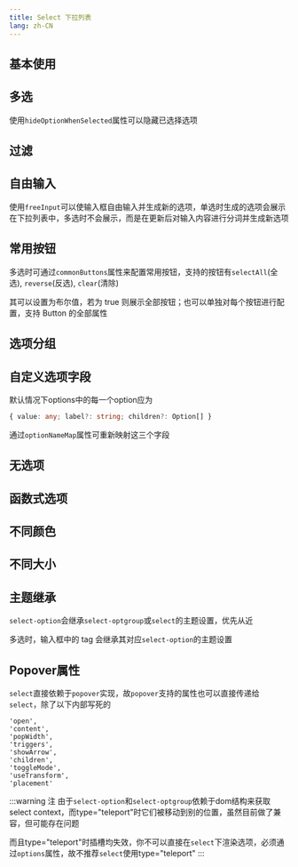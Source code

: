 ```yaml
---
title: Select 下拉列表
lang: zh-CN
---
```


## 基本使用

<!-- @Code:basicUsage -->

## 多选
使用`hideOptionWhenSelected`属性可以隐藏已选择选项

<!-- @Code:multiple -->

## 过滤

<!-- @Code:filter -->

## 自由输入
使用`freeInput`可以使输入框自由输入并生成新的选项，单选时生成的选项会展示在下拉列表中，多选时不会展示，而是在更新后对输入内容进行分词并生成新选项

<!-- @Code:freeInput -->

## 常用按钮

多选时可通过`commonButtons`属性来配置常用按钮，支持的按钮有`selectAll`(全选), `reverse`(反选), `clear`(清除)

其可以设置为布尔值，若为 true 则展示全部按钮；也可以单独对每个按钮进行配置，支持 Button 的全部属性

<!-- @Code:multipleWithBtns -->

## 选项分组

<!-- @Code:group -->

## 自定义选项字段
默认情况下options中的每一个option应为

```ts
{ value: any; label?: string; children?: Option[] }
```

通过`optionNameMap`属性可重新映射这三个字段
<!-- @Code:customOptionFields -->

## 无选项

<!-- @Code:noOptions -->

## 函数式选项

<!-- @Code:functionOption -->

## 不同颜色

<!-- @Code:differentColors -->

## 不同大小

<!-- @Code:differentSizes -->

## 主题继承

`select-option`会继承`select-optgroup`或`select`的主题设置，优先从近

多选时，输入框中的 tag 会继承其对应`select-option`的主题设置

<!-- @Code:tagInheritTheme -->

## Popover属性

`select`直接依赖于`popover`实现，故`popover`支持的属性也可以直接传递给`select`，除了以下内部写死的

```text
'open',
'content',
'popWidth',
'triggers',
'showArrow',
'children',
'toggleMode',
'useTransform',
'placement'
```

<!-- @Code:popover -->

:::warning 注
由于`select-option`和`select-optgroup`依赖于dom结构来获取select context，而type="teleport"时它们被移动到别的位置，虽然目前做了兼容，但可能存在问题

而且type="teleport"时插槽均失效，你不可以直接在`select`下渲染选项，必须通过`options`属性，故不推荐`select`使用type="teleport"
:::
<!--this file is copied from Chinese md, remove this comment to update it, or it will be overwritten on next build-->
